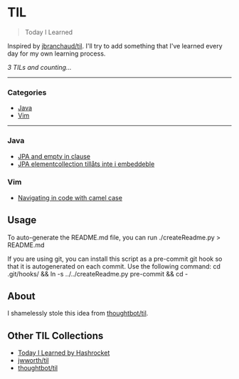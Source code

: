 # TIL

> Today I Learned

Inspired by [jbranchaud/til](https://github.com/jbranchaud/til). I'll try to add something that I've learned every day for my own learning process.

_3 TILs and counting..._

---

### Categories

* [Java](#java)
* [Vim](#vim)

---

### Java

- [JPA and empty in clause](java/JPA_empty_in_160302.md)
- [JPA elementcollection tillåts inte i embeddeble](java/JPA_elementcollection_160418.md)

### Vim

- [Navigating in code with camel case](vim/move_camel_case_160210.md)

## Usage

To auto-generate the README.md file, you can run
    ./createReadme.py > README.md

If you are using git, you can install this script as a pre-commit git hook so
that it is autogenerated on each commit.  Use the following command:
    cd .git/hooks/ && ln -s ../../createReadme.py pre-commit && cd -

## About

I shamelessly stole this idea from
[thoughtbot/til](https://github.com/thoughtbot/til).

## Other TIL Collections

* [Today I Learned by Hashrocket](https://til.hashrocket.com)
* [jwworth/til](https://github.com/jwworth/til)
* [thoughtbot/til](https://github.com/thoughtbot/til)

